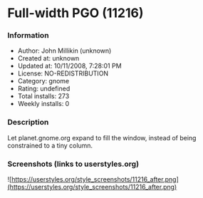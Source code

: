 # Full-width PGO (11216)

### Information
- Author: John Millikin (unknown)
- Created at: unknown
- Updated at: 10/11/2008, 7:28:01 PM
- License: NO-REDISTRIBUTION
- Category: gnome
- Rating: undefined
- Total installs: 273
- Weekly installs: 0


### Description
Let planet.gnome.org expand to fill the window, instead of being constrained to a tiny column.


### Screenshots (links to userstyles.org)
![https://userstyles.org/style_screenshots/11216_after.png](https://userstyles.org/style_screenshots/11216_after.png)


